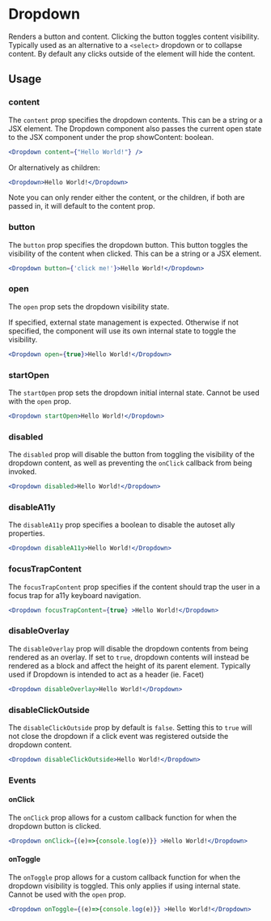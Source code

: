 # Dropdown

Renders a button and content. Clicking the button toggles content visibility. Typically used as an alternative to a `<select>` dropdown or to collapse content. By default any clicks outside of the element will hide the content.

## Usage

### content
The `content` prop specifies the dropdown contents. This can be a string or a JSX element. The Dropdown component also passes the current open state to the JSX component under the prop showContent: boolean. 

```jsx
<Dropdown content={"Hello World!"} />
```
 
Or alternatively as children:

```jsx
<Dropdown>Hello World!</Dropdown>
```

Note you can only render either the content, or the children, if both are passed in, it will default to the content prop. 


### button
The `button` prop specifies the dropdown button. This button toggles the visibility of the content when clicked. This can be a string or a JSX element.

```jsx
<Dropdown button={'click me!'}>Hello World!</Dropdown>
```

### open
The `open` prop sets the dropdown visibility state. 

If specified, external state management is expected. Otherwise if not specified, the component will use its own internal state to toggle the visibility.

```jsx
<Dropdown open={true}>Hello World!</Dropdown>
```

### startOpen
The `startOpen` prop sets the dropdown initial internal state. Cannot be used with the `open` prop.

```jsx
<Dropdown startOpen>Hello World!</Dropdown>
```

### disabled
The `disabled` prop will disable the button from toggling the visibility of the dropdown content, as well as preventing the `onClick` callback from being invoked.

```jsx
<Dropdown disabled>Hello World!</Dropdown>
```

### disableA11y
The `disableA11y` prop specifies a boolean to disable the autoset ally properties.

```jsx
<Dropdown disableA11y>Hello World!</Dropdown>
```

### focusTrapContent
The `focusTrapContent` prop specifies if the content should trap the user in a focus trap for a11y keyboard navigation.

```jsx
<Dropdown focusTrapContent={true} >Hello World!</Dropdown>
```

### disableOverlay
The `disableOverlay` prop will disable the dropdown contents from being rendered as an overlay. If set to `true`, dropdown contents will instead be rendered as a block and affect the height of its parent element. Typically used if Dropdown is intended to act as a header (ie. Facet)

```jsx
<Dropdown disableOverlay>Hello World!</Dropdown>
```

### disableClickOutside
The `disableClickOutside` prop by default is `false`. Setting this to `true` will not close the dropdown if a click event was registered outside the dropdown content.

```jsx
<Dropdown disableClickOutside>Hello World!</Dropdown>
```

### Events

#### onClick
The `onClick` prop allows for a custom callback function for when the dropdown button is clicked.

```jsx
<Dropdown onClick={(e)=>{console.log(e)}} >Hello World!</Dropdown>
```

#### onToggle
The `onToggle` prop allows for a custom callback function for when the dropdown visibility is toggled. This only applies if using internal state. Cannot be used with the `open` prop.

```jsx
<Dropdown onToggle={(e)=>{console.log(e)}} >Hello World!</Dropdown>
```
